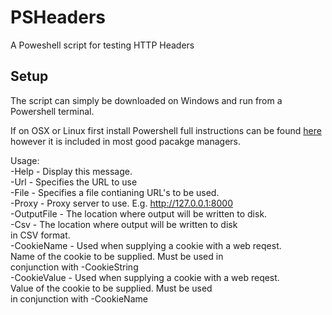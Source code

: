 # PSHeaders
A Poweshell script for testing HTTP Headers

## Setup
The script can simply be downloaded on Windows and run from a Powershell terminal.

If on OSX or Linux first install Powershell full instructions can be found [here](https://docs.microsoft.com/en-us/powershell/scripting/install/installing-powershell-core-on-linux?view=powershell-7) however it is included in most good pacakge managers.       

Usage:                                            
    -Help        - Display this message.                
    -Url         - Specifies the URL to use                         
    -File        - Specifies a file contianing URL's to be used.               
    -Proxy       - Proxy server to use. E.g. http://127.0.0.1:8000              
    -OutputFile  - The location where output will be written to disk.          
    -Csv         - The location where output will be written to disk            
                   in CSV format.                                               
    -CookieName  - Used when supplying a cookie with a web reqest.                      
                   Name of the cookie to be supplied. Must be used in               
                   conjunction with -CookieString                               
    -CookieValue - Used when supplying a cookie with a web reqest.                  
                   Value of the cookie to be supplied. Must be used                 
                   in conjunction with -CookieName                           
